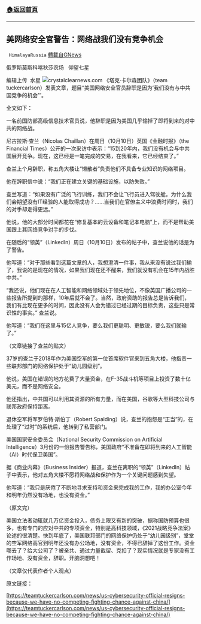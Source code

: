 ###  [:house:返回首頁](https://github.com/ourhimalayas/txt)
---


## 美网络安全官警告：网络战我们没有竞争机会
` HimalayaRussia` [轉載自GNews](https://gnews.org/zh-hans/1591955/)

俄罗斯莫斯科喀秋莎农场   仰望七星

编辑上传  水星
![](https://assets.gnews.org/wp-content/uploads/2021/10/P-4.jpg)crystalclearnews.com
《塔克·卡尔森团队》（team tuckercarlson）发表文章，题目“美国网络安全官员辞职是因为‘我们没有与中共国竞争的机会’”。

全文如下：

一名前国防部高级信息技术官员说，他辞职是因为美国几乎输掉了即将到来的对中共的网络战。

尼古拉斯·查兰（Nicolas Chaillan）在周日（10月10日）英国《金融时报》（the Financial Times）公开的一次采访中表示：“15到20年内，我们没有机会与中共国展开竞争。现在，这已经是一笔完成的交易，在我看来，它已经结束了。”

查兰上个月辞职，称五角大楼让“懒散者”负责他们不具备专业知识的网络项目。

他在辞职信中说：“我们正在建立关键的基础设施，以防失败。”

查兰写道：“如果没有广泛的飞行训练，我们不会让飞行员进入驾驶舱。为什么我们会期望没有IT经验的人能取得成功？……当我们在官僚主义中浪费时间时，我们的对手却走得更远。”

他说，他的大部分时间都花在“修复基本的云设备和笔记本电脑”上，而不是帮助美国跟上其网络竞争对手的步伐。

在随后的“领英”（LinkedIn）周日（10月10日）发布的帖子中，查兰说他的话是为了警告。

他写道：“对于那些看到这篇文章的人，我想澄清一件事，我从来没有说过我们输了，我说的是现在的情况，如果我们现在还不醒来，我们就没有机会在15年内战胜中共。”

“我还说，他们现在在人工智能和网络领域处于领先地位，不像英国广播公司的一些报告所提到的那样，10年后就不会了。当然，政府资助的报告总是告诉我们，我们有比现在更多的时间，因此没有人会为错过已经过期的目标负责，这些只是常识性的事实。” 查兰说。

他写道：“我们在这里与15亿人竞争，要么我们更聪明、更敏锐，要么我们就输了。”

（文章链接了查兰的贴文）

37岁的查兰于2018年作为美国空军的第一位首席软件官来到五角大楼，他指责一些联邦部门的网络保护处于“幼儿园级别”。

他说，美国在错误的地方花费了大量资金，在F-35战斗机等项目上投资了数十亿美元，而不是网络安全。

他还指出，中共国可以利用其资源的所有力量，而在美国，谷歌等大型科技公司与联邦政府保持距离。

退休空军将军罗伯特·斯伯丁（Robert Spalding）说，查兰的抱怨是“正当”的，在处理了“过时”的系统后，他转到了私营部门。

美国国家安全委员会（National Security Commission on Artificial Intelligence）3月份的一份报告警告称，美国政府“不准备在即将到来的人工智能（AI）时代保卫美国”。

据《商业内幕》（Business Insider）报道，查兰在离职的“领英”（LinkedIn）帖子中表示，他对五角大楼不愿将网络战和保护作为一个关键问题感到失望。

他写道：“我只是厌倦了不断地寻求支持和资金来完成我的工作，我的办公室今年和明年仍然没有场地，也没有资金。”

（原文完）

美国立法者动辄就几万亿资金投入，债务上限又有新的突破，据称国防预算也很多，也有专门的应对中共的专项资金，特别是高科技领域，《2021战略竞争法案》论述的很清楚。快到年底了，美国联邦部门的网络保护仍处于“幼儿园级别”，堂堂的空军网络高官到明年还没有办公场地，没有资金，不得已辞掉了这份工作。资金哪去了？给大公司了？被亲共、通过力量截留、克扣了？现实情况就是专家没有工作场地、没有资金，辞职。开脑洞想吧！

（文章仅代表作者个人观点）

原文链接：

[https://teamtuckercarlson.com/news/us-cybersecurity-official-resigns-because-we-have-no-competing-fighting-chance-against-china/](https://teamtuckercarlson.com/news/us-cybersecurity-official-resigns-because-we-have-no-competing-fighting-chance-against-china/)
